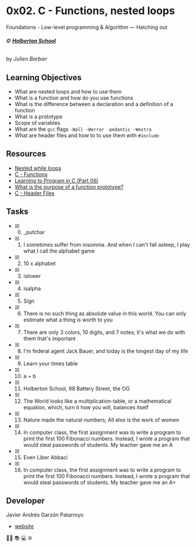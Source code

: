 # 0x02. C - Functions, nested loops
Foundations - Low-level programming & Algorithm ― Hatching out

###### :copyright: **[Holberton School](https://www.holbertonschool.com/)**
by _Julien Barbier_

## Learning Objectives
* What are nested loops and how to use them
* What is a function and how do you use functions
* What is the difference between a declaration and a definition of a function
* What is a prototype
* Scope of variables
* What are the ```gcc``` flags ```-Wall -Werror -pedantic -Wextra```
* What are header files and how to to use them with ```#include```

## Resources
* [Nested while loops](https://www.youtube.com/watch?v=Z3iGeQ1gIss)
* [C - Functions](https://www.tutorialspoint.com/cprogramming/c_functions.htm)
* [Learning to Program in C (Part 06)](https://www.youtube.com/watch?v=qMlnFwYdqIw)
* [What is the purpose of a function prototype?](https://www.geeksforgeeks.org/what-is-the-purpose-of-a-function-prototype/)
* [C - Header Files](https://www.tutorialspoint.com/cprogramming/c_header_files.htm)

## Tasks
* [x] 0. _putchar
* [x] 1. I sometimes suffer from insomnia. And when I can't fall asleep, I play what I call the alphabet game
* [x] 2. 10 x alphabet
* [x] 3. islower
* [x] 4. isalpha
* [x] 5. Sign
* [x] 6. There is no such thing as absolute value in this world. You can only estimate what a thing is worth to you
* [x] 7. There are only 3 colors, 10 digits, and 7 notes; it's what we do with them that's important
* [x] 8. I'm federal agent Jack Bauer, and today is the longest day of my life
* [x] 9. Learn your times table
* [x] 10. a + b
* [x] 11. Holberton School, 98 Battery Street, the OG
* [x] 12. The World looks like a multiplication-table, or a mathematical equation, which, turn it how you will, balances itself
* [x] 13. Nature made the natural numbers; All else is the work of women
* [x] 14. In computer class, the first assignment was to write a program to print the first 100 Fibonacci numbers. Instead, I wrote a program that would steal passwords of students. My teacher gave me an A
* [x] 15. Even Liber Abbaci
* [x] 16. In computer class, the first assignment was to write a program to print the first 100 Fibonacci numbers. Instead, I wrote a program that would steal passwords of students. My teacher gave me an A+

## Developer
Javier Andrés Garzón Patarroyo
- [website](https://tecnoayuda.co/)

:man_technologist: :books: :computer: :globe_with_meridians:
